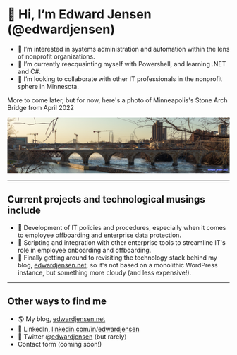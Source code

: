 # 👋 Hi, I’m Edward Jensen (@edwardjensen)

- 👀 I’m interested in systems administration and automation within the lens of nonprofit organizations.
- 🌱 I’m currently reacquainting myself with Powershell, and learning .NET and C#.
- 💞️ I’m looking to collaborate with other IT professionals in the nonprofit sphere in Minnesota.

More to come later, but for now, here's a photo of Minneapolis's Stone Arch Bridge from April 2022

![Stone Arch Bridge, April 2022](assets/StoneArchBridge_GitHub.jpg)

***

## Current projects and technological musings include

- 🏢 Development of IT policies and procedures, especially when it comes to employee offboarding and enterprise data protection.
- 📝 Scripting and integration with other enterprise tools to streamline IT's role in employee onboarding and offboarding.
- 📰 Finally getting around to revisiting the technology stack behind my blog, [edwardjensen.net](https://www.edwardjensen.net/), so it's not based on a monolithic WordPress instance, but something more cloudy (and less expensive!).

***

## Other ways to find me

- :earth_americas: My blog, [edwardjensen.net](https://www.edwardjensen.net/)
-  LinkedIn, [linkedin.com/in/edwardjensen](https://www.linkedin.com/in/edwardjensen)
-  Twitter @[edwardjensen](https://twitter.com/edwardjensen) (but rarely)
- Contact form (coming soon!)